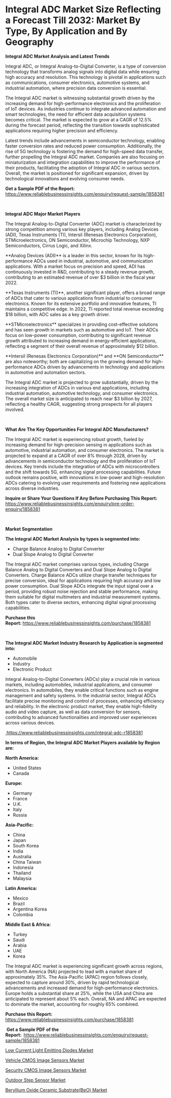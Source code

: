 <p><h1>Integral ADC Market Size Reflecting a Forecast Till 2032: Market By Type, By Application and By Geography</h1></p><p><strong>Integral ADC Market Analysis and Latest Trends</strong></p>
<p><p>Integral ADC, or Integral Analog-to-Digital Converter, is a type of conversion technology that transforms analog signals into digital data while ensuring high accuracy and resolution. This technology is pivotal in applications such as communications, consumer electronics, automotive systems, and industrial automation, where precision data conversion is essential.</p><p>The Integral ADC market is witnessing substantial growth driven by the increasing demand for high-performance electronics and the proliferation of IoT devices. As industries continue to integrate advanced automation and smart technologies, the need for efficient data acquisition systems becomes critical. The market is expected to grow at a CAGR of 12.5% during the forecast period, reflecting the transition towards sophisticated applications requiring higher precision and efficiency.</p><p>Latest trends include advancements in semiconductor technology, enabling faster conversion rates and reduced power consumption. Additionally, the rise of 5G technology is fostering the demand for high-speed data transfer, further propelling the Integral ADC market. Companies are also focusing on miniaturization and integration capabilities to improve the performance of their products, facilitating the adoption of Integral ADC in various sectors. Overall, the market is positioned for significant expansion, driven by technological innovations and evolving consumer needs.</p></p>
<p><strong>Get a Sample PDF of the Report:&nbsp;</strong> <a href="https://www.reliablebusinessinsights.com/enquiry/request-sample/1858381?utm_campaign=1847&utm_medium=2&utm_source=Github&utm_content=ia&utm_term=13022025&utm_id=integral-adc">https://www.reliablebusinessinsights.com/enquiry/request-sample/1858381</a></p>
<p>&nbsp;</p>
<p><strong>Integral ADC Major Market Players</strong></p>
<p><p>The Integral Analog-to-Digital Converter (ADC) market is characterized by strong competition among various key players, including Analog Devices (ADI), Texas Instruments (TI), Intersil (Renesas Electronics Corporation), STMicroelectronics, ON Semiconductor, Microchip Technology, NXP Semiconductors, Cirrus Logic, and Xilinx. </p><p>**Analog Devices (ADI)** is a leader in this sector, known for its high-performance ADCs used in industrial, automotive, and communication applications. With a market focus on precision and speed, ADI has continuously invested in R&D, contributing to a steady revenue growth, contributing to an estimated revenue of over $3 billion in the fiscal year 2022.</p><p>**Texas Instruments (TI)**, another significant player, offers a broad range of ADCs that cater to various applications from industrial to consumer electronics. Known for its extensive portfolio and innovative features, TI maintains a competitive edge. In 2022, TI reported total revenue exceeding $18 billion, with ADC sales as a key growth driver.</p><p>**STMicroelectronics** specializes in providing cost-effective solutions and has seen growth in markets such as automotive and IoT. Their ADCs focus on low-power consumption, contributing to significant revenue growth attributed to increasing demand in energy-efficient applications, reflecting a segment of their overall revenue of approximately $12 billion.</p><p>**Intersil (Renesas Electronics Corporation)** and **ON Semiconductor** are also noteworthy; both are capitalizing on the growing demand for high-performance ADCs driven by advancements in technology and applications in automotive and automation sectors.</p><p>The Integral ADC market is projected to grow substantially, driven by the increasing integration of ADCs in various end applications, including industrial automation, automotive technology, and consumer electronics. The overall market size is anticipated to reach near $3 billion by 2027, reflecting a healthy CAGR, suggesting strong prospects for all players involved.</p></p>
<p>&nbsp;</p>
<p><strong>What Are The Key Opportunities For Integral ADC Manufacturers?</strong></p>
<p><p>The Integral ADC market is experiencing robust growth, fueled by increasing demand for high-precision sensing in applications such as automotive, industrial automation, and consumer electronics. The market is projected to expand at a CAGR of over 8% through 2028, driven by advancements in semiconductor technology and the proliferation of IoT devices. Key trends include the integration of ADCs with microcontrollers and the shift towards 5G, enhancing signal processing capabilities. Future outlook remains positive, with innovations in low-power and high-resolution ADCs catering to evolving user requirements and fostering new applications across diverse industries.</p></p>
<p><strong>Inquire or Share Your Questions If Any Before Purchasing This Report:</strong> <a href="https://www.reliablebusinessinsights.com/enquiry/pre-order-enquiry/1858381?utm_campaign=1847&utm_medium=2&utm_source=Github&utm_content=ia&utm_term=13022025&utm_id=integral-adc">https://www.reliablebusinessinsights.com/enquiry/pre-order-enquiry/1858381</a></p>
<p>&nbsp;</p>
<p><strong>Market Segmentation</strong></p>
<p><strong>The Integral ADC Market Analysis by types is segmented into:</strong></p>
<p><ul><li>Charge Balance Analog to Digital Converter</li><li>Dual Slope Analog to Digital Converter</li></ul></p>
<p><p>The Integral ADC market comprises various types, including Charge Balance Analog to Digital Converters and Dual Slope Analog to Digital Converters. Charge Balance ADCs utilize charge transfer techniques for precise conversion, ideal for applications requiring high accuracy and low power consumption. Dual Slope ADCs integrate the input signal over a period, providing robust noise rejection and stable performance, making them suitable for digital multimeters and industrial measurement systems. Both types cater to diverse sectors, enhancing digital signal processing capabilities.</p></p>
<p><strong>Purchase this Report:&nbsp;</strong><a href="https://www.reliablebusinessinsights.com/purchase/1858381?utm_campaign=1847&utm_medium=2&utm_source=Github&utm_content=ia&utm_term=13022025&utm_id=integral-adc">https://www.reliablebusinessinsights.com/purchase/1858381</a></p>
<p>&nbsp;</p>
<p><strong>The Integral ADC Market Industry Research by Application is segmented into:</strong></p>
<p><ul><li>Automobile</li><li>Industry</li><li>Electronic Product</li></ul></p>
<p><p>Integral Analog-to-Digital Converters (ADCs) play a crucial role in various markets, including automobiles, industrial applications, and consumer electronics. In automobiles, they enable critical functions such as engine management and safety systems. In the industrial sector, Integral ADCs facilitate precise monitoring and control of processes, enhancing efficiency and reliability. In the electronic product market, they enable high-fidelity audio and video capture, as well as data conversion for sensors, contributing to advanced functionalities and improved user experiences across various devices.</p></p>
<p><a href="https://www.reliablebusinessinsights.com/integral-adc-r1858381?utm_campaign=1847&utm_medium=2&utm_source=Github&utm_content=ia&utm_term=13022025&utm_id=integral-adc">&nbsp;https://www.reliablebusinessinsights.com/integral-adc-r1858381</a></p>
<p><strong>In terms of Region, the Integral ADC Market Players available by Region are:</strong></p>
<p>
    <p> <strong> North America: </strong>
        <ul>
            <li>United States</li>
            <li>Canada</li>
        </ul>
        </p> 
    <p> <strong> Europe: </strong>
        <ul>
            <li>Germany</li>
            <li>France</li>
            <li>U.K.</li>
            <li>Italy</li>
            <li>Russia</li>
        </ul>
        </p> 
    <p> <strong> Asia-Pacific: </strong>
        <ul>
            <li>China</li>
            <li>Japan</li>
            <li>South Korea</li>
            <li>India</li>
            <li>Australia</li>
            <li>China Taiwan</li>
            <li>Indonesia</li>
            <li>Thailand</li>
            <li>Malaysia</li>
        </ul>
        </p> 
    <p> <strong> Latin America: </strong>
        <ul>
            <li>Mexico</li>
            <li>Brazil</li>
            <li>Argentina Korea</li>
            <li>Colombia</li>
        </ul>
        </p> 
    <p> <strong> Middle East & Africa: </strong>
        <ul>
            <li>Turkey</li>
            <li>Saudi</li>
            <li>Arabia</li>
            <li>UAE</li>
            <li>Korea</li>
        </ul>
    </p>
    </p>
<p><p>The Integral ADC market is experiencing significant growth across regions, with North America (NA) projected to lead with a market share of approximately 35%. The Asia-Pacific (APAC) region follows closely, expected to capture around 30%, driven by rapid technological advancements and increased demand for high-performance electronics. Europe holds a substantial share at 25%, while the USA and China are anticipated to represent about 5% each. Overall, NA and APAC are expected to dominate the market, accounting for roughly 65% combined.</p></p>
<p><strong>Purchase this Report: </strong><a href="https://www.reliablebusinessinsights.com/purchase/1858381?utm_campaign=1847&utm_medium=2&utm_source=Github&utm_content=ia&utm_term=13022025&utm_id=integral-adc">https://www.reliablebusinessinsights.com/purchase/1858381</a></p>
<p>&nbsp;<strong>Get a Sample PDF of the Report:&nbsp;&nbsp;</strong><a href="https://www.reliablebusinessinsights.com/enquiry/request-sample/1858381?utm_campaign=1847&utm_medium=2&utm_source=Github&utm_content=ia&utm_term=13022025&utm_id=integral-adc">https://www.reliablebusinessinsights.com/enquiry/request-sample/1858381</a></p>
<p><strong></strong></p>
<p><p><a href="https://github.com/alanepetevi/Market-Research-Report-List-1/blob/main/low-current-light-emitting-diodes-market.md?utm_campaign=1847&utm_medium=2&utm_source=Github&utm_content=ia&utm_term=13022025&utm_id=integral-adc">Low Current Light Emitting Diodes Market</a></p><p><a href="https://github.com/rebheelder/Market-Research-Report-List-1/blob/main/vehicle-cmos-image-sensors-market.md?utm_campaign=1847&utm_medium=2&utm_source=Github&utm_content=ia&utm_term=13022025&utm_id=integral-adc">Vehicle CMOS Image Sensors Market</a></p><p><a href="https://github.com/tjoensfibich/Market-Research-Report-List-1/blob/main/security-cmos-image-sensors-market.md?utm_campaign=1847&utm_medium=2&utm_source=Github&utm_content=ia&utm_term=13022025&utm_id=integral-adc">Security CMOS Image Sensors Market</a></p><p><a href="https://github.com/loppibsr/Market-Research-Report-List-1/blob/main/outdoor-step-sensor-market.md?utm_campaign=1847&utm_medium=2&utm_source=Github&utm_content=ia&utm_term=13022025&utm_id=integral-adc">Outdoor Step Sensor Market</a></p><p><a href="https://github.com/zitanebeibit9/Market-Research-Report-List-1/blob/main/beryllium-oxide-ceramic-substratebeo-market.md?utm_campaign=1847&utm_medium=2&utm_source=Github&utm_content=ia&utm_term=13022025&utm_id=integral-adc">Beryllium Oxide Ceramic Substrate(BeO) Market</a></p></p>